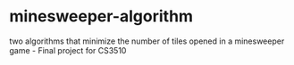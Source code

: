 # minesweeper-algorithm
two algorithms that minimize the number of tiles opened in a minesweeper game - Final project for CS3510
